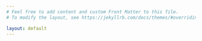 ```yaml
---
# Feel free to add content and custom Front Matter to this file.
# To modify the layout, see https://jekyllrb.com/docs/themes/#overriding-theme-defaults

layout: default
---
```


<script language="javascript">
function callback(data) {
    var places = [];

    var activeIcon = L.icon({
            iconSize:    [25, 41],
            iconAnchor:  [12, 41],
            popupAnchor: [1, -34],
            tooltipAnchor: [16, -28],
            shadowSize:  [41, 41],
            iconUrl: 'marker-active.png',
            shadowUrl: 'marker-shadow.png',
            });
    var inactiveIcon = L.icon({
            iconSize:    [25, 41],
            iconAnchor:  [12, 41],
            popupAnchor: [1, -34],
            tooltipAnchor: [16, -28],
            shadowSize:  [41, 41],
            iconUrl: 'marker-inactive.png',
            shadowUrl: 'marker-shadow.png',});

    places = data['results'].map(r => L.marker([r['geometry']['coordinates']['1'], r['geometry']['coordinates']['0']], { icon: (r['status']['id'] == '3' ? inactiveIcon : activeIcon) }).bindPopup('<strong>' + (r['description'] || "Probe #" + r['id']) + '</strong><br />Status: ' + r['status']['name'] + '<br /><a href="https://atlas.ripe.net/probes/' + r['id'] + '/">Jump to probe page</a>'));

    var osm          = L.tileLayer('https://{s}.tile.openstreetmap.fr/osmfr/{z}/{x}/{y}.png', { attribution: 'Map data © <a href="https://www.openstreetmap.fr/">OpenStreetMap France</a>' }),
        pirates      = L.tileLayer('https://{s}.tiles.mapbox.com/v4/mapbox.pirates/{z}/{x}/{y}.png?access_token=pk.eyJ1Ijoic21vcnRleCIsImEiOiJjams2eDRlNngxeG9zM3BtcTZ3cWV2aGE1In0.QE3nSWsjqOcjcZIhnX7eXg', {attribution: 'Pirates © <a href="https://www.mapbox.com/about/maps/">Mapbox</a>'}),
        highcontrast = L.tileLayer('https://{s}.tiles.mapbox.com/v4/mapbox.high-contrast/{z}/{x}/{y}.png?access_token=pk.eyJ1Ijoic21vcnRleCIsImEiOiJjams2eDRlNngxeG9zM3BtcTZ3cWV2aGE1In0.QE3nSWsjqOcjcZIhnX7eXg', {attribution: 'Mapbox High Contrast © <a href="https://www.mapbox.com/about/maps/">Mapbox</a>'})
            ;

    var layer = L.layerGroup(places);
    var mymap = L.map('map', {layers: [highcontrast, layer]});

    L.control.scale({maxWidth: 300}).addTo(mymap);
    var baseMaps = {
        "Mapbox High Contrast": highcontrast,
        "OpenStreetMap France": osm,
        "Pirate": pirates
    };
    L.control.layers(baseMaps, {}).addTo(mymap);

    var lat_min = Math.min(...places.map(function (x) { return x.getLatLng().lat; }))
    var lat_max = Math.max(...places.map(function (x) { return x.getLatLng().lat; }))
    var lng_min = Math.min(...places.map(function (x) { return x.getLatLng().lng; }))
    var lng_max = Math.max(...places.map(function (x) { return x.getLatLng().lng; }))

    mymap.fitBounds([[lat_min, lng_min], [lat_max, lng_max]]);
}

var script = document.createElement('script');
script.src = 'https://atlas.ripe.net/api/v2/probes/?country_code=PF&format=jsonp';

document.getElementsByTagName('head')[0].appendChild(script);
</script>

